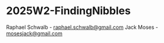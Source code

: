 # 2025W2-FindingNibbles
Raphael Schwalb - raphael.schwalb@gmail.com
Jack Moses - mosesjack@gmail.com

